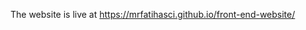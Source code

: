 <p>The website is live at <a href="https://mrfatihasci.github.io/front-end-website/" target="_blank" rel="noopener">https://mrfatihasci.github.io/front-end-website/</a></p>
